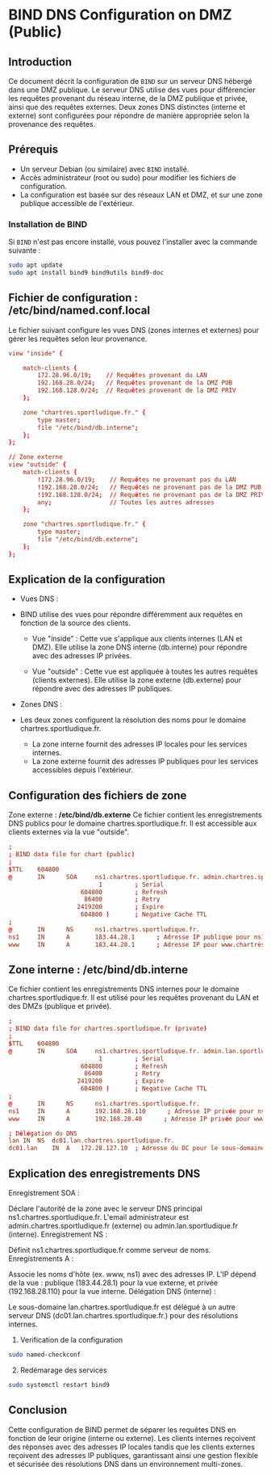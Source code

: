 # BIND DNS Configuration on DMZ (Public)

## Introduction

Ce document décrit la configuration de `BIND` sur un serveur DNS hébergé dans une DMZ publique. Le serveur DNS utilise des vues pour différencier les requêtes provenant du réseau interne, de la DMZ publique et privée, ainsi que des requêtes externes. Deux zones DNS distinctes (interne et externe) sont configurées pour répondre de manière appropriée selon la provenance des requêtes.

## Prérequis

- Un serveur Debian (ou similaire) avec `BIND` installé.
- Accès administrateur (root ou sudo) pour modifier les fichiers de configuration.
- La configuration est basée sur des réseaux LAN et DMZ, et sur une zone publique accessible de l'extérieur.

### Installation de BIND

Si `BIND` n'est pas encore installé, vous pouvez l'installer avec la commande suivante :

```bash
sudo apt update
sudo apt install bind9 bind9utils bind9-doc
```

## Fichier de configuration : /etc/bind/named.conf.local
Le fichier suivant configure les vues DNS (zones internes et externes) pour gérer les requêtes selon leur provenance.


```conf
view "inside" {

    match-clients {
        172.28.96.0/19;    // Requêtes provenant du LAN
        192.168.28.0/24;   // Requêtes provenant de la DMZ PUB
        192.168.128.0/24;  // Requêtes provenant de la DMZ PRIV
    };

    zone "chartres.sportludique.fr." {
        type master;
        file "/etc/bind/db.interne";
    };
};

// Zone externe
view "outside" {
    match-clients { 
        !172.28.96.0/19;    // Requêtes ne provenant pas du LAN
        !192.168.28.0/24;   // Requêtes ne provenant pas de la DMZ PUB
        !192.168.128.0/24;  // Requêtes ne provenant pas de la DMZ PRIV
        any;                // Toutes les autres adresses
    };

    zone "chartres.sportludique.fr." {
        type master;
        file "/etc/bind/db.externe";
    };
};
```


## Explication de la configuration
- Vues DNS :
- BIND utilise des vues pour répondre différemment aux requêtes en fonction de la source des clients.

    - Vue "inside" : Cette vue s'applique aux clients internes (LAN et DMZ). Elle utilise la zone DNS interne (db.interne) pour répondre avec des adresses IP privées.

    - Vue "outside" : Cette vue est appliquée à toutes les autres requêtes (clients externes). Elle utilise la zone externe (db.externe) pour répondre avec des adresses IP publiques.

- Zones DNS :
- Les deux zones configurent la résolution des noms pour le domaine chartres.sportludique.fr.

    - La zone interne fournit des adresses IP locales pour les services internes.
    - La zone externe fournit des adresses IP publiques pour les services accessibles depuis l'extérieur.

## Configuration des fichiers de zone
Zone externe : **/etc/bind/db.externe**
Ce fichier contient les enregistrements DNS publics pour le domaine chartres.sportludique.fr. Il est accessible aux clients externes via la vue "outside".

```conf
;
; BIND data file for chart (public)
;
$TTL    604800
@       IN      SOA     ns1.chartres.sportludique.fr. admin.chartres.sportludique.fr. (
                         1         ; Serial
                    604800         ; Refresh
                     86400         ; Retry
                   2419200         ; Expire
                    604800 )       ; Negative Cache TTL
;
@       IN      NS      ns1.chartres.sportludique.fr.
ns1     IN      A       183.44.28.1      ; Adresse IP publique pour ns1
www     IN      A       183.44.28.1      ; Adresse IP pour www.chartres.sportludique.fr
```

## Zone interne : /etc/bind/db.interne
Ce fichier contient les enregistrements DNS internes pour le domaine chartres.sportludique.fr. Il est utilisé pour les requêtes provenant du LAN et des DMZs (publique et privée).

```conf
;
; BIND data file for chartres.sportludique.fr (private)
;
$TTL    604800
@       IN      SOA     ns1.chartres.sportludique.fr. admin.lan.sportludique.fr. (
                         1         ; Serial
                    604800         ; Refresh
                     86400         ; Retry
                   2419200         ; Expire
                    604800 )       ; Negative Cache TTL
;
@       IN      NS      ns1.chartres.sportludique.fr.
ns1     IN      A       192.168.28.110      ; Adresse IP privée pour ns1
www     IN      A       192.168.28.40      ; Adresse IP privée pour www.chartres.sportludique.fr

; Délégation du DNS
lan	IN	NS	dc01.lan.chartres.sportludique.fr.
dc01.lan	IN	A	172.28.127.10  ; Adresse du DC pour le sous-domaine lan.chartres.sportludique.fr
```

## Explication des enregistrements DNS
Enregistrement SOA :

Déclare l'autorité de la zone avec le serveur DNS principal ns1.chartres.sportludique.fr.
L'email administrateur est admin.chartres.sportludique.fr (externe) ou admin.lan.sportludique.fr (interne).
Enregistrement NS :

Définit ns1.chartres.sportludique.fr comme serveur de noms.
Enregistrements A :

Associe les noms d'hôte (ex. www, ns1) avec des adresses IP. L'IP dépend de la vue : publique (183.44.28.1) pour la vue externe, et privée (192.168.28.110) pour la vue interne.
Délégation DNS (interne) :

Le sous-domaine lan.chartres.sportludique.fr est délégué à un autre serveur DNS (dc01.lan.chartres.sportludique.fr.) pour des résolutions internes.


1. Verification de la configuration
```bash
sudo named-checkconf
```

2. Redémarage des services

```bash
sudo systemctl restart bind9
```
## Conclusion
Cette configuration de BIND permet de séparer les requêtes DNS en fonction de leur origine (interne ou externe). Les clients internes reçoivent des réponses avec des adresses IP locales tandis que les clients externes reçoivent des adresses IP publiques, garantissant ainsi une gestion flexible et sécurisée des résolutions DNS dans un environnement multi-zones.